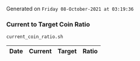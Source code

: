 Generated on `Friday 08-October-2021 at 03:19:36`

### Current to Target Coin Ratio
`current_coin_ratio.sh`

Date|Current|Target|Ratio
---|---|---|---
